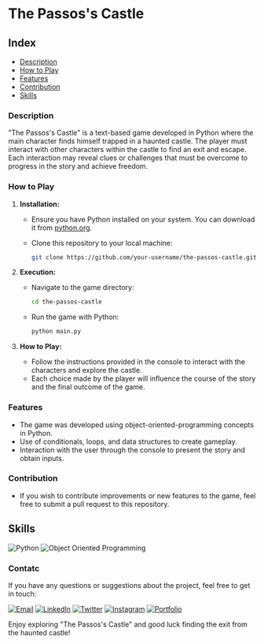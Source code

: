 # The Passos's Castle

## Index

- [Description](#description)
- [How to Play](#how-to-play)
- [Features](#features)
- [Contribution](#contribution)
- [Skills](#skills)

### Description

"The Passos's Castle" is a text-based game developed in Python where the main character finds himself trapped in a haunted castle. The player must interact with other characters within the castle to find an exit and escape. Each interaction may reveal clues or challenges that must be overcome to progress in the story and achieve freedom.

### How to Play

1. **Installation:**
   - Ensure you have Python installed on your system. You can download it from [python.org](https://www.python.org/downloads/).
   - Clone this repository to your local machine:

     ```bash
     git clone https://github.com/your-username/the-passos-castle.git
     ```

2. **Execution:**
   - Navigate to the game directory:

     ```bash
     cd the-passos-castle
     ```

   - Run the game with Python:

     ```bash
     python main.py
     ```

3. **How to Play:**
   - Follow the instructions provided in the console to interact with the characters and explore the castle.
   - Each choice made by the player will influence the course of the story and the final outcome of the game.

### Features

- The game was developed using object-oriented-programming concepts in Python.
- Use of conditionals, loops, and data structures to create gameplay.
- Interaction with the user through the console to present the story and obtain inputs.

### Contribution

- If you wish to contribute improvements or new features to the game, feel free to submit a pull request to this repository.

## Skills

![Python](https://img.shields.io/badge/Python-3776AB?style=for-the-badge&logo=python&logoColor=white)
![Object Oriented Programming](https://img.shields.io/badge/Object_Oriented_Programming-333333?style=for-the-badge)

### Contatc

If you have any questions or suggestions about the project, feel free to get in touch:

[![Email](https://img.shields.io/badge/Email-D14836?style=for-the-badge&logo=gmail&logoColor=white)](mailto:righigordev@gmail.com)
[![LinkedIn](https://img.shields.io/badge/LinkedIn-0077B5?style=for-the-badge&logo=linkedin&logoColor=white)](https://www.linkedin.com/in/igor-righi/) [![Twitter](https://img.shields.io/badge/Twitter-1DA1F2?style=for-the-badge&logo=twitter&logoColor=white)](https://twitter.com/righigor) [![Instagram](https://img.shields.io/badge/Instagram-E4405F?style=for-the-badge&logo=instagram&logoColor=white)](https://www.instagram.com/righigor/) [![Portfolio](https://img.shields.io/badge/Portfolio-9cf?style=for-the-badge&logo=appveyor&logoColor=white)](https://righigordev.netlify.app/)


Enjoy exploring "The Passos's Castle" and good luck finding the exit from the haunted castle!
